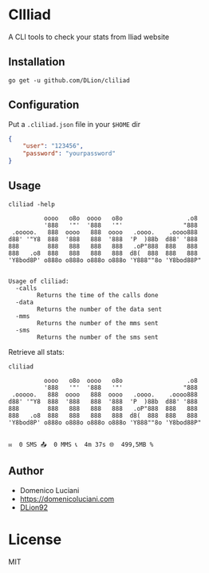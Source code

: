 # ClIliad

A CLI tools to check your stats from Iliad website

## Installation

`go get -u github.com/DLion/cliliad`

## Configuration

Put a `.cliliad.json` file in your `$HOME` dir

```json
{
    "user": "123456",
    "password": "yourpassword"
}
```

## Usage

```
cliliad -help

          oooo   o8o  oooo   o8o                  .o8
          '888   '"'  '888   '"'                 "888
 .ooooo.   888  oooo   888  oooo   .oooo.    .oooo888
d88' '"Y8  888  '888   888  '888  'P  )88b  d88' '888
888        888   888   888   888   .oP"888  888   888
888   .o8  888   888   888   888  d8(  888  888   888
'Y8bod8P' o888o o888o o888o o888o 'Y888""8o 'Y8bod88P"


Usage of cliliad:
  -calls
        Returns the time of the calls done
  -data
        Returns the number of the data sent
  -mms
        Returns the number of the mms sent
  -sms
        Returns the number of the sms sent
```

Retrieve all stats:
```
cliliad

          oooo   o8o  oooo   o8o                  .o8
          '888   '"'  '888   '"'                 "888
 .ooooo.   888  oooo   888  oooo   .oooo.    .oooo888
d88' '"Y8  888  '888   888  '888  'P  )88b  d88' '888
888        888   888   888   888   .oP"888  888   888
888   .o8  888   888   888   888  d8(  888  888   888
'Y8bod8P' o888o o888o o888o o888o 'Y888""8o 'Y8bod88P"


✉️  0 SMS 📤  0 MMS 📞  4m 37s 🌐  499,5MB %
```

## Author

* Domenico Luciani
* https://domenicoluciani.com
* [DLion92](https://twitter.com/DLion92)

# License
MIT
